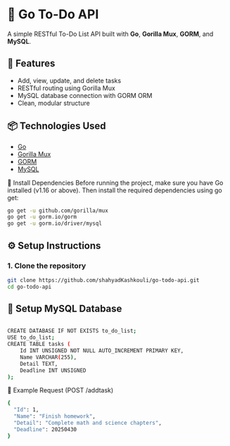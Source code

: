 # 📝 Go To-Do API

A simple RESTful To-Do List API built with **Go**, **Gorilla Mux**, **GORM**, and **MySQL**.

## 🚀 Features

- Add, view, update, and delete tasks
- RESTful routing using Gorilla Mux
- MySQL database connection with GORM ORM
- Clean, modular structure

## 📦 Technologies Used

- [Go](https://golang.org/)
- [Gorilla Mux](https://github.com/gorilla/mux)
- [GORM](https://gorm.io/)
- [MySQL](https://www.mysql.com/)

🔧 Install Dependencies
Before running the project, make sure you have Go installed (v1.16 or above).
Then install the required dependencies using go get:

```bash
go get -u github.com/gorilla/mux
go get -u gorm.io/gorm
go get -u gorm.io/driver/mysql
```

## ⚙️ Setup Instructions

### 1. Clone the repository
```bash
git clone https://github.com/shahyadKashkouli/go-todo-api.git
cd go-todo-api
```

## 📂 Setup MySQL Database

```bash

CREATE DATABASE IF NOT EXISTS to_do_list;
USE to_do_list;
CREATE TABLE tasks (
    Id INT UNSIGNED NOT NULL AUTO_INCREMENT PRIMARY KEY,
    Name VARCHAR(255),
    Detail TEXT,
    Deadline INT UNSIGNED
);
```


💬 Example Request (POST /addtask)

```bash
{
  "Id": 1,
  "Name": "Finish homework",
  "Detail": "Complete math and science chapters",
  "Deadline": 20250430
}

```



